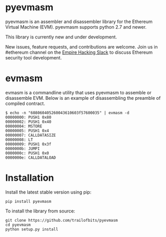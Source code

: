 # pyevmasm

pyevmasm is an assembler and disassembler library for the Ethereum Virtual Machine (EVM). pyevmasm supports python 2.7 and newer. 

This library is currently new and under development.

New issues, feature requests, and contributions are welcome. Join us in #ethereum channel on the [Empire Hacking Slack](https://empireslacking.herokuapp.com) to discuss Ethereum security tool development.

# evmasm
evmasm is a commandline utility that uses pyevmasm to assemble or disassemble EVM. Below is an example of disassembling the preamble of compiled contract.

```
$ echo -n "608060405260043610603f57600035" | evmasm -d
00000000: PUSH1 0x80
00000002: PUSH1 0x40
00000004: MSTORE
00000005: PUSH1 0x4
00000007: CALLDATASIZE
00000008: LT
00000009: PUSH1 0x3f
0000000b: JUMPI
0000000c: PUSH1 0x0
0000000e: CALLDATALOAD
```

# Installation

Install the latest stable version using pip:
```
pip install pyevmasm
```

To install the library from source:
```
git clone https://github.com/trailofbits/pyevmasm
cd pyevmasm
python setup.py install
```

